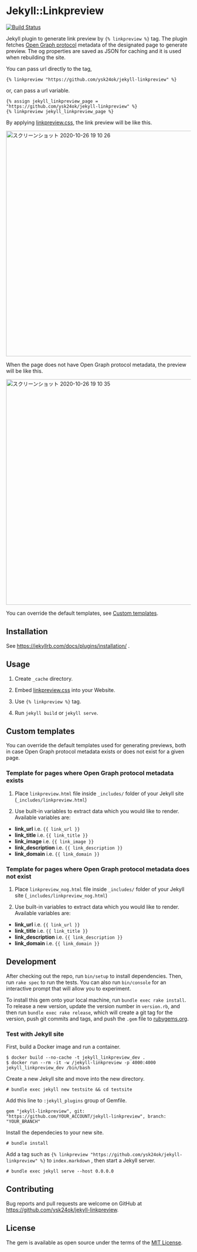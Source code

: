 # Jekyll::Linkpreview

[![Build Status](https://travis-ci.com/ysk24ok/jekyll-linkpreview.svg?branch=master)](https://travis-ci.com/ysk24ok/jekyll-linkpreview)

Jekyll plugin to generate link preview by `{% linkpreview %}` tag. The plugin fetches [Open Graph protocol](http://ogp.me/) metadata of the designated page to generate preview. The og properties are saved as JSON for caching and it is used when rebuilding the site.

You can pass url directly to the tag,

```
{% linkpreview "https://github.com/ysk24ok/jekyll-linkpreview" %}
```

or, can pass a url variable.

```
{% assign jekyll_linkpreview_page = "https://github.com/ysk24ok/jekyll-linkpreview" %}
{% linkpreview jekyll_linkpreview_page %}
```

By applying [linkpreview.css](assets/css/linkpreview.css), the link preview will be like this.

<img width="613" alt="スクリーンショット 2020-10-26 19 10 26" src="https://user-images.githubusercontent.com/3449164/97160548-db472f80-17bf-11eb-9cc2-383a076fb14d.png">

When the page does not have Open Graph protocol metadata, the preview will be like this.

<img width="613" alt="スクリーンショット 2020-10-26 19 10 35" src="https://user-images.githubusercontent.com/3449164/97160564-e00be380-17bf-11eb-8adb-55c2a07520f1.png">

You can override the default templates, see [Custom templates](#user-content-custom-templates).

## Installation

See https://jekyllrb.com/docs/plugins/installation/ .

## Usage

1. Create `_cache` directory.

1. Embed [linkpreview.css](assets/css/linkpreview.css) into your Website.

1. Use `{% linkpreview %}` tag.

1. Run `jekyll build` or `jekyll serve`.


## Custom templates

You can override the default templates used for generating previews, both in case Open Graph protocol metadata exists or does not exist for a given page.

### Template for pages where Open Graph protocol metadata exists

 1. Place `linkpreview.html` file inside `_includes/` folder of your Jekyll site (`_includes/linkpreview.html`)

 2. Use built-in variables to extract data which you would like to render. Available variables are:
  * **link_url** i.e. `{{ link_url }}`
  * **link_title** i.e. `{{ link_title }}`
  * **link_image** i.e. `{{ link_image }}`
  * **link_description** i.e. `{{ link_description }}`
  * **link_domain** i.e. `{{ link_domain }}`

### Template for pages where Open Graph protocol metadata does not exist

1. Place `linkpreview_nog.html` file inside `_includes/` folder of your Jekyll site (`_includes/linkpreview_nog.html`)

 2. Use built-in variables to extract data which you would like to render. Available variables are:
  * **link_url** i.e. `{{ link_url }}`
  * **link_title** i.e. `{{ link_title }}`
  * **link_description** i.e. `{{ link_description }}`
  * **link_domain** i.e. `{{ link_domain }}`

## Development

After checking out the repo, run `bin/setup` to install dependencies. Then, run `rake spec` to run the tests. You can also run `bin/console` for an interactive prompt that will allow you to experiment.

To install this gem onto your local machine, run `bundle exec rake install`. To release a new version, update the version number in `version.rb`, and then run `bundle exec rake release`, which will create a git tag for the version, push git commits and tags, and push the `.gem` file to [rubygems.org](https://rubygems.org).

### Test with Jekyll site

First, build a Docker image and run a container.

```console
$ docker build --no-cache -t jekyll_linkpreview_dev .
$ docker run --rm -it -w /jekyll-linkpreview -p 4000:4000 jekyll_linkpreview_dev /bin/bash
```

Create a new Jekyll site and move into the new directory.

```console
# bundle exec jekyll new testsite && cd testsite
```

Add this line to `:jekyll_plugins` group of Gemfile.

```console
gem "jekyll-linkpreview", git: "https://github.com/YOUR_ACCOUNT/jekyll-linkpreview", branch: "YOUR_BRANCH"
```

Install the dependecies to your new site.

```console
# bundle install
```

Add a tag such as `{% linkpreview "https://github.com/ysk24ok/jekyll-linkpreview" %}` to `index.markdown` , then start a Jekyll server.

```console
# bundle exec jekyll serve --host 0.0.0.0
```

## Contributing

Bug reports and pull requests are welcome on GitHub at https://github.com/ysk24ok/jekyll-linkpreview.

## License

The gem is available as open source under the terms of the [MIT License](https://opensource.org/licenses/MIT).
